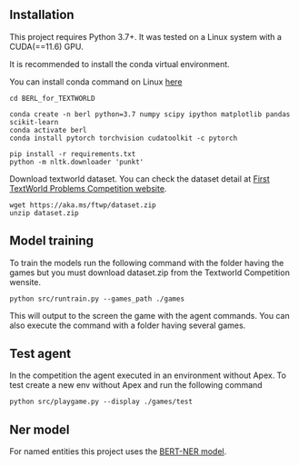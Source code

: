 ## Installation

This project requires Python 3.7+. It was tested on a Linux system with a CUDA(==11.6) GPU.

It is recommended to install the conda virtual environment.

You can install conda command on Linux [here](https://docs.conda.io/projects/conda/en/latest/user-guide/install/linux.html)

```
cd BERL_for_TEXTWORLD

conda create -n berl python=3.7 numpy scipy ipython matplotlib pandas scikit-learn
conda activate berl
conda install pytorch torchvision cudatoolkit -c pytorch

pip install -r requirements.txt
python -m nltk.downloader 'punkt'
```

Download textworld dataset. You can check the dataset detail at [First TextWorld Problems Competition website](https://competitions.codalab.org/competitions/21557#learn_the_details-data).
```
wget https://aka.ms/ftwp/dataset.zip
unzip dataset.zip
```

## Model training

To train the models run the following command with the folder having the games but you must download dataset.zip from the Textworld Competition wensite.

```
python src/runtrain.py --games_path ./games
```

This will output to the screen the game with the agent commands. You can also execute the command with a folder having several games.

## Test agent

In the competition the agent executed in an environment without Apex. To test create a new env without Apex and run the following command

```
python src/playgame.py --display ./games/test
```
## Ner model

For named entities this project uses the [BERT-NER model](https://github.com/kamalkraj/BERT-NER).
